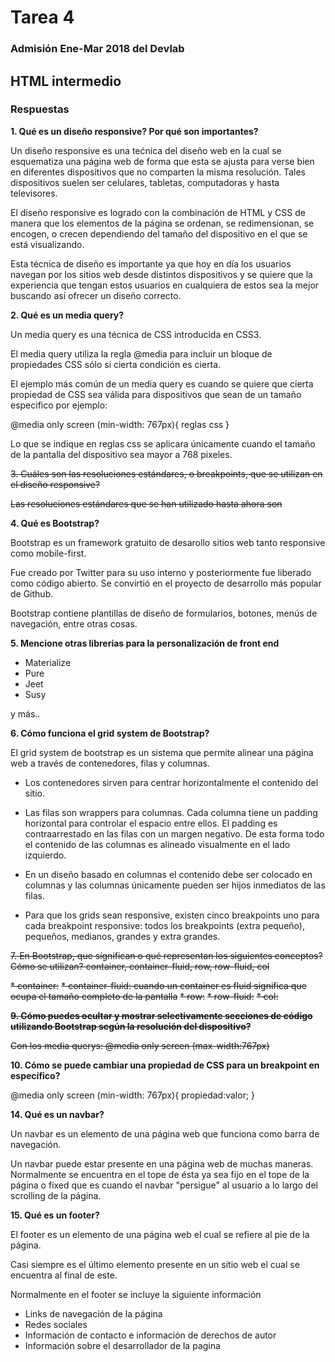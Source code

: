 # Tarea 4
### Admisión Ene-Mar 2018 del Devlab 

## HTML intermedio 

### Respuestas

**1. Qué es un diseño responsive? Por qué son importantes?**

Un diseño responsive es una tećnica del diseño web en la cual se esquematiza 
una página web de forma que esta se ajusta para verse bien en diferentes 
dispositivos que no comparten la misma resolución. Tales dispositivos suelen 
ser celulares, tabletas, computadoras y hasta televisores.

El diseño responsive es logrado con la combinación de HTML y CSS de manera que 
los elementos de la página se ordenan, se redimensionan, se encogen, o crecen 
dependiendo del tamaño del dispositivo en el que se está visualizando.

Esta técnica de diseño es importante ya que hoy en día los usuarios navegan por
los sitios web desde distintos dispositivos y se quiere que la experiencia que
tengan estos usuarios en cualquiera de estos sea la mejor buscando así ofrecer
un diseño correcto.

**2. Qué es un media query?**

Un media query es una técnica de CSS introducida en CSS3.

El media query utiliza la regla @media para incluir un bloque de propiedades
CSS sólo si cierta condición es cierta.

El ejemplo más común de un media query es cuando se quiere que cierta propiedad
de CSS sea válida para dispositivos que sean de un tamaño especifico por ejemplo:

@media only screen (min-width: 767px){
	reglas css
}

Lo que se indique en reglas css se aplicara únicamente cuando el tamaño de la 
pantalla del dispositivo sea mayor a 768 pixeles.

~~3. Cuáles son las resoluciones estándares, o breakpoints, que se utilizan en el diseño responsive?~~

~~Las resoluciones estándares que se han utilizado hasta ahora son~~


**4. Qué es Bootstrap?**

Bootstrap es un framework gratuito de desarollo sitios web tanto responsive 
como mobile-first.

Fue creado por Twitter para su uso interno y posteriormente fue liberado como
código abierto. Se convirtió en el proyecto de desarrollo más popular de Github.

Bootstrap contiene plantillas de diseño de formularios, botones, menús de
navegación, entre otras cosas.


**5. Mencione otras librerias para la personalización de front end**

* Materialize 
* Pure
* Jeet
* Susy

y más..

**6. Cómo funciona el grid system de Bootstrap?**

El grid system de bootstrap es un sistema que permite alinear una página web
a través de contenedores, filas y columnas. 

* Los contenedores sirven para centrar horizontalmente el contenido del sitio.

* Las filas son wrappers para columnas. Cada columna tiene un padding horizontal
para controlar el espacio entre ellos. El padding es contraarrestado en las filas
con un margen negativo. De esta forma todo el contenido de las columnas es 
alineado visualmente en el lado izquierdo.

* En un diseño basado en columnas el contenido debe ser colocado en columnas
y las columnas únicamente pueden ser hijos inmediatos de las filas.

* Para que los grids sean responsive, existen cinco breakpoints uno para cada 
breakpoint responsive: todos los breakpoints (extra pequeño), pequeños, 
medianos, grandes y extra grandes.

~~7. En Bootstrap, que sígnifican o qué representan los siguientes conceptos? Cómo se utilizan?  container, container-fluid, row, row-fluid, col~~

~~* container:~~
~~* container-fluid: cuando un container es fluid significa que ocupa el tamaño
completo de la pantalla~~
~~* row:~~
~~* row-fluid:~~
~~* col:~~

~~**9. Cómo puedes ocultar y mostrar selectivamente secciones de código utilizando Bootstrap según la resolución del dispositivo?**~~

~~Con los media querys:  @media only screen (max-width:767px)~~

**10. Cómo se puede cambiar una propiedad de CSS para un breakpoint en específico?**

@media only screen (min-width: 767px){
	propiedad:valor;
}

**14. Qué es un navbar?**

Un navbar es un elemento de una página web que funciona como barra de navegación.

Un navbar puede estar presente en una página web de muchas maneras. Normalmente
se encuentra en el tope de ésta ya sea fijo en el tope de la página o fixed que 
es cuando el navbar "persigue" al usuario a lo largo del scrolling de la página.

**15. Qué es un footer?**

El footer es un elemento de una página web el cual se refiere al pie de la página.

Casi siempre es el último elemento presente en un sitio web el cual se encuentra
al final de este.

Normalmente en el footer se incluye la siguiente información

* Links de navegación de la página
* Redes sociales
* Información de contacto e información de derechos de autor
* Información sobre el desarrollador de la pagina